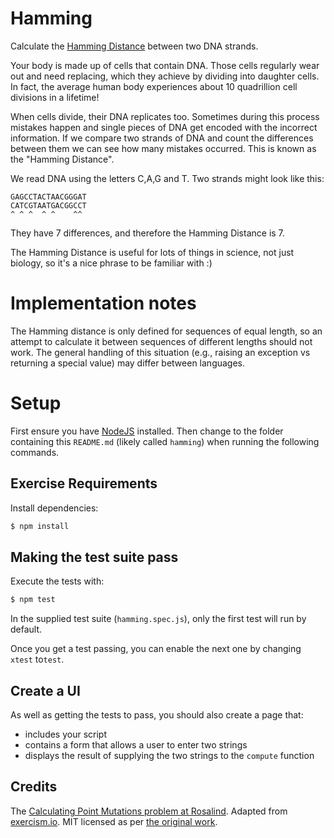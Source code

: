 # Hamming

Calculate the [Hamming Distance](https://en.wikipedia.org/wiki/Hamming_distance) between two DNA strands.

Your body is made up of cells that contain DNA. Those cells regularly wear out and need replacing, which they achieve by dividing into daughter cells. In fact, the average human body experiences about 10 quadrillion cell divisions in a lifetime!

When cells divide, their DNA replicates too. Sometimes during this process mistakes happen and single pieces of DNA get encoded with the incorrect information. If we compare two strands of DNA and count the differences between them we can see how many mistakes occurred. This is known as the "Hamming Distance".

We read DNA using the letters C,A,G and T. Two strands might look like this:

    GAGCCTACTAACGGGAT
    CATCGTAATGACGGCCT
    ^ ^ ^  ^ ^    ^^

They have 7 differences, and therefore the Hamming Distance is 7.

The Hamming Distance is useful for lots of things in science, not just biology, so it's a nice phrase to be familiar with :)

# Implementation notes

The Hamming distance is only defined for sequences of equal length, so an attempt to calculate it between sequences of different lengths should
not work. The general handling of this situation (e.g., raising an exception vs returning a special value) may differ between languages.

# Setup

First ensure you have [NodeJS](https://nodejs.org/) installed. Then change to the folder containing this `README.md` (likely called `hamming`) when running the following commands.

## Exercise Requirements

Install dependencies:

```bash
$ npm install
```

## Making the test suite pass

Execute the tests with:

```bash
$ npm test
```

In the supplied test suite (`hamming.spec.js`), only the first test will run by default.

Once you get a test passing, you can enable the next one by changing `xtest` to`test`.

## Create a UI

As well as getting the tests to pass, you should also create a page that:
* includes your script
* contains a form that allows a user to enter two strings
* displays the result of supplying the two strings to the `compute` function


## Credits

The [Calculating Point Mutations problem at Rosalind](http://rosalind.info/problems/hamm/).
Adapted from [exercism.io](https://exercism.io/). MIT licensed as per [the original work](https://github.com/exercism/javascript/blob/main/LICENSE).

